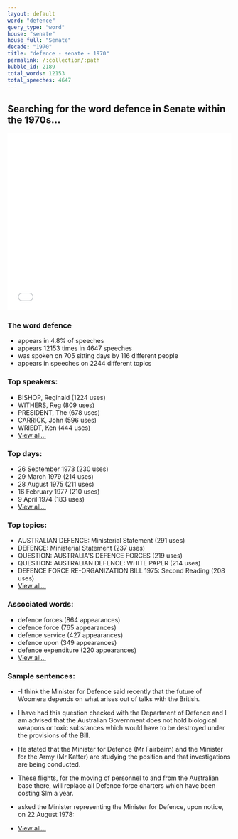 ```yaml
---
layout: default
word: "defence"
query_type: "word"
house: "senate"
house_full: "Senate"
decade: "1970"
title: "defence - senate - 1970"
permalink: /:collection/:path
bubble_id: 2189
total_words: 12153
total_speeches: 4647
---
```



## Searching for the word **defence** in Senate within the 1970s...

<iframe width="100%" height="400" frameborder="0" scrolling="no" src="//plot.ly/~wragge/2189.embed"></iframe>

### The word **defence**

* appears in 4.8% of speeches
* appears 12153 times in 4647 speeches
* was spoken on 705 sitting days by 116 different people
* appears in speeches on 2244 different topics

### Top speakers:

* BISHOP, Reginald (1224 uses)
* WITHERS, Reg (809 uses)
* PRESIDENT, The (678 uses)
* CARRICK, John (596 uses)
* WRIEDT, Ken (444 uses)
* [View all...](speakers/)


### Top days:

* 26 September 1973 (230 uses)
* 29 March 1979 (214 uses)
* 28 August 1975 (211 uses)
* 16 February 1977 (210 uses)
* 9 April 1974 (183 uses)
* [View all...](days/)


### Top topics:

* AUSTRALIAN DEFENCE: Ministerial Statement (291 uses)
* DEFENCE: Ministerial Statement (237 uses)
* QUESTION: AUSTRALIA'S DEFENCE FORCES (219 uses)
* QUESTION: AUSTRALIAN DEFENCE: WHITE PAPER (214 uses)
* DEFENCE FORCE RE-ORGANIZATION BILL 1975: Second Reading (208 uses)
* [View all...](topics/)


### Associated words:

* defence forces (864 appearances)
* defence force (765 appearances)
* defence service (427 appearances)
* defence upon (349 appearances)
* defence expenditure (220 appearances)
* [View all...](collocations/)


### Sample sentences:

* -I think the Minister for <span class="highlight">Defence</span> said recently that the future of Woomera depends on what arises out of talks with the British.

* I have had this question checked with the Department of <span class="highlight">Defence</span> and I am advised that the Australian Government does not hold biological weapons or toxic substances which would have to be destroyed under the provisions of the Bill.

* He stated that the Minister for <span class="highlight">Defence</span>  (Mr Fairbairn)  and the Minister for the Army  (Mr Katter)  are studying the position and that investigations are being conducted.

* These flights, for the moving of personnel to and from the Australian base there, will replace all <span class="highlight">Defence</span> force charters which have been costing $lm a year.

* asked the Minister representing the Minister for <span class="highlight">Defence</span>, upon notice, on 22 August 1978:

* [View all...](contexts/)
